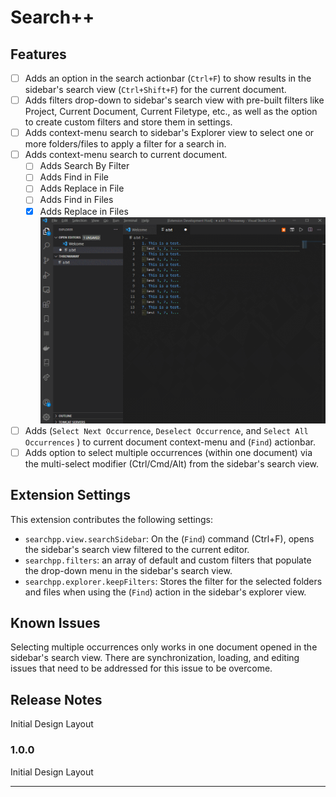# Search++

## Features

* [ ] Adds an option in the search actionbar (`Ctrl+F`) to show results in the sidebar's search view (`Ctrl+Shift+F`) for the current document.<!-- TODO: See if there's a way to detect user keybindings and populate appropriate README.md fields.-->
* [ ] Adds filters drop-down to sidebar's search view with pre-built filters like Project, Current Document, Current Filetype, etc., as well as the option to create custom filters and store them in settings. <!-- Dynamically append the appropriate name to the preset filters, if possible ((Current Project (searchpp)), (Current Document (README.md)), (Current FileType (.md)), etc.) --> <!-- TODO: Give the option to save filters to User Filters (global) or Workspace filters (.vscode folder  + settings.json file generation/amendment)  -->
* [ ] Adds context-menu search to sidebar's Explorer view to select one or more folders/files to apply a filter for a search in.
* [ ] Adds context-menu search to current document.
  *  [ ] Adds Search By Filter
  *  [ ] Adds Find in File
  *  [ ] Adds Replace in File
  *  [ ] Adds Find in Files
  *  [x] Adds Replace in Files
  ![Editor Context Menu - Replace in Files action](images/EditorContextReplaceInFiles.gif)
* [ ] Adds (`Select Next Occurrence`, <!-- Ctrl+D --> `Deselect Occurrence`, <!-- Ctrl+U --> and `Select All Occurrences` <!-- Ctrl+Shift+L -->) to current document context-menu and (`Find`) actionbar.
* [ ] Adds option to select multiple occurrences (within one document) via the multi-select modifier (Ctrl/Cmd/Alt) from the sidebar's search view. <!-- TODO: upon holding the multiple selection modifier, visibly and programmatically disable clicking on search occurrences in other documents.-->

<!-- Describe specific features of your extension including screenshots of your extension in action. Image paths are relative to this README file.

For example if there is an image subfolder under your extension project workspace: -->

<!-- > Tip: Many popular extensions utilize animations. This is an excellent way to show off your extension! We recommend short, focused animations that are easy to follow. -->

<!-- ## Requirements

If you have any requirements or dependencies, add a section describing those and how to install and configure them. -->

## Extension Settings

<!-- Include if your extension adds any VS Code settings through the `contributes.configuration` extension point.

For example: -->

This extension contributes the following settings:

* `searchpp.view.searchSidebar`: On the (`Find`) command (Ctrl+F), opens the sidebar's search view filtered to the current editor.
* `searchpp.filters`: an array of default and custom filters that populate the drop-down menu in the sidebar's search view.
* `searchpp.explorer.keepFilters`: Stores the filter for the selected folders and files when using the (`Find`) action in the sidebar's explorer view. <!-- TODO: Choose between Always, Smart, and Never, where Smart is described as ignoring filters with only one element, i.e., only searching for something in one file. -->
<!-- * `searchpp.` -->

## Known Issues

Selecting multiple occurrences only works in one document opened in the sidebar's search view. There are synchronization, loading, and editing issues that need to be addressed for this issue to be overcome.

## Release Notes

Initial Design Layout

### 1.0.0

Initial Design Layout 

<!-- ### 1.0.1

Fixed issue #.

### 1.1.0

Added features X, Y, and Z. -->

-----------------------------------------------------------------------------------------------------------
<!-- ## Following extension guidelines

Ensure that you've read through the extensions guidelines and follow the best practices for creating your extension.

* [Extension Guidelines](https://code.visualstudio.com/api/references/extension-guidelines)

## Working with Markdown

**Note:** You can author your README using Visual Studio Code.  Here are some useful editor keyboard shortcuts:

* Split the editor (`Ctrl+\`)
* Open new preview (`Shift+Ctrl+V`)
* Press `Ctrl+Space` to see a list of Markdown snippets

### For more information

* [Visual Studio Code's Markdown Support](http://code.visualstudio.com/docs/languages/markdown)
* [Markdown Syntax Reference](https://help.github.com/articles/markdown-basics/)

**Enjoy!** -->
